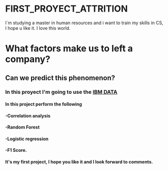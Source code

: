 # FIRST_PROYECT_ATTRITION
I´m studying a master in human resources and i want to train my skills in CS, I hope u like it. I love this world.

# What factors make us to left a company?
## Can we predict this phenomenon?
### In this proyect I'm going to use the [IBM DATA](https://www.codecademy.com/pages/contribute-docs)
#### In this project perform the following
#### -Correlation analysis
#### -Random Forest
#### -Logistic regression
#### -F1 Score.
#### It's my first project, I hope you like it and I look forward to comments.
